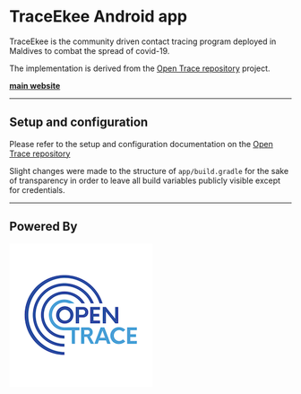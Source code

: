 # TraceEkee Android app

TraceEkee is the community driven contact tracing program deployed in Maldives to combat the 
spread of covid-19. 

The implementation is derived from the [Open Trace repository](https://github.com/opentrace-community)
project.

**[main website](https://trace.hpa.gov.mv)**

---

## Setup and configuration

Please refer to the setup and configuration documentation on the
[Open Trace repository](https://github.com/opentrace-community/opentrace-android)

Slight changes were made to the structure of `app/build.gradle` for the sake of transparency in order to leave all build variables publicly visible except for credentials.

---

## Powered By

![alt text](./OpenTrace.png "OpenTrace Logo")